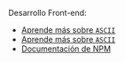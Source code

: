 Desarrollo Front-end:
* [Aprende más sobre `ASCII`](http://conceptodefinicion.de/ascii/)
* [Aprende más sobre `ASCII`](http://conceptodefinicion.de/ascii/)
* [Documentación de NPM](https://docs.npmjs.com/)